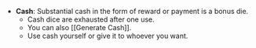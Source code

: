 - **Cash**: Substantial cash in the form of reward or payment is a bonus die. 
	- Cash dice are exhausted after one use. 
	- You can also [[Generate Cash]].
	- Use cash yourself or give it to whoever you want.